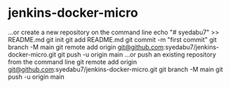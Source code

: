 # jenkins-docker-micro
…or create a new repository on the command line
echo "# syedabu7" >> README.md
git init
git add README.md
git commit -m "first commit"
git branch -M main
git remote add origin git@github.com:syedabu7/jenkins-docker-micro.git
git push -u origin main
…or push an existing repository from the command line
git remote add origin git@github.com:syedabu7/jenkins-docker-micro.git
git branch -M main
git push -u origin main
